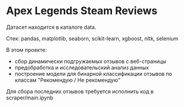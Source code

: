 # Apex Legends Steam Reviews

Датасет находится в каталоге data.

Стек: pandas, matplotlib, seaborn, scikit-learn, xgboost, nltk, selenium

В этом проекте:
- сбор динамически подгружаемых отзывов с веб-страницы
- предобработка и исследовательский анализ данных
- построение модели для бинарной классификации отзывов по классам "Рекомендую / Не рекомендую"

Для сбора последних отзывов требуется исполнить код в scraper/main.ipynb